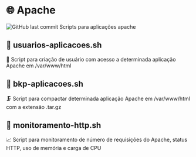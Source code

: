 # 🌐 Apache
<img alt="GitHub last commit" src="https://img.shields.io/github/last-commit/neids0n/apache">
Scripts para aplicações apache

##
##

## 📌  usuarios-aplicacoes.sh 

👤 Script para criação de usuário com acesso a determinada aplicação Apache em /var/www/html

##
##

## 📌 bkp-aplicacoes.sh 

🗜️ Script para compactar determinada aplicação Apache em /var/www/html com a extensão .tar.gz

##
##

## 📌 monitoramento-http.sh 

📈 Script para monitoramento de número de requisições do Apache, status HTTP, uso de memória e carga de CPU
